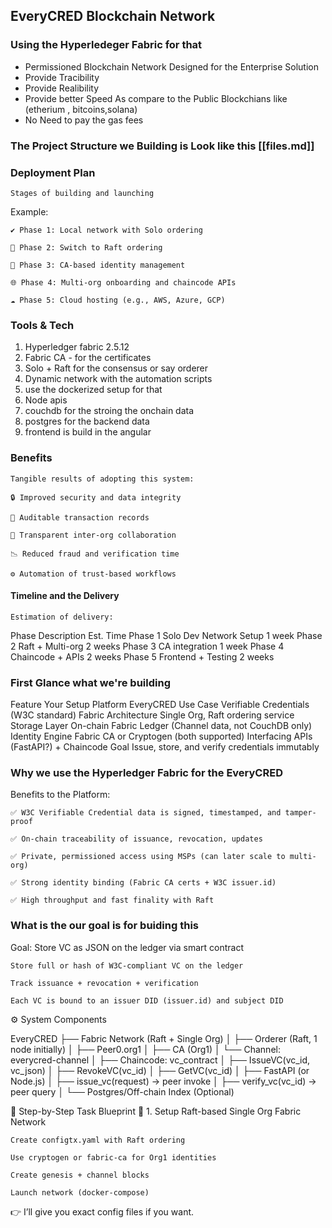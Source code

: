 ## EveryCRED Blockchain Network

### Using the Hyperledeger Fabric for that 
- Permissioned Blockchain Network Designed for the Enterprise Solution 
- Provide Tracibility 
- Provide Realibility 
- Provide better Speed As compare to the Public Blockchians like (etherium , bitcoins,solana)
- No Need to pay the gas fees


### The Project Structure we Building is Look like this [[files.md]]


### Deployment Plan

    Stages of building and launching

Example:

    ✔️ Phase 1: Local network with Solo ordering

    🔁 Phase 2: Switch to Raft ordering

    🔐 Phase 3: CA-based identity management

    🌐 Phase 4: Multi-org onboarding and chaincode APIs

    ☁️ Phase 5: Cloud hosting (e.g., AWS, Azure, GCP)


### Tools & Tech 
1. Hyperledger fabric 2.5.12
2. Fabric CA - for the certificates
3. Solo + Raft for the consensus or say orderer
4. Dynamic network with the automation scripts
5. use the dockerized setup for that
6. Node apis
7. couchdb for the stroing the onchain data
8. postgres for the backend data
9. frontend is build in the angular

###  Benefits

    Tangible results of adopting this system:

    🔒 Improved security and data integrity

    🧾 Auditable transaction records

    🤝 Transparent inter-org collaboration

    📉 Reduced fraud and verification time

    ⚙️ Automation of trust-based workflows

#### Timeline and the Delivery 


    Estimation of delivery:

Phase	Description	Est. Time
Phase 1	Solo Dev Network Setup	1 week
Phase 2	Raft + Multi-org	2 weeks
Phase 3	CA integration	1 week
Phase 4	Chaincode + APIs	2 weeks
Phase 5	Frontend + Testing	2 weeks

### First Glance what we're building

Feature	Your Setup
Platform	EveryCRED
Use Case	Verifiable Credentials (W3C standard)
Fabric Architecture	Single Org, Raft ordering service
Storage Layer	On-chain Fabric Ledger (Channel data, not CouchDB only)
Identity Engine	Fabric CA or Cryptogen (both supported)
Interfacing	APIs (FastAPI?) + Chaincode
Goal	Issue, store, and verify credentials immutably




### Why we use the Hyperledger Fabric for the EveryCRED

Benefits to the Platform:

    ✅ W3C Verifiable Credential data is signed, timestamped, and tamper-proof

    ✅ On-chain traceability of issuance, revocation, updates

    ✅ Private, permissioned access using MSPs (can later scale to multi-org)

    ✅ Strong identity binding (Fabric CA certs + W3C issuer.id)

    ✅ High throughput and fast finality with Raft


### What is the our goal is for buiding this 

Goal: Store VC as JSON on the ledger via smart contract

    Store full or hash of W3C-compliant VC on the ledger

    Track issuance + revocation + verification

    Each VC is bound to an issuer DID (issuer.id) and subject DID

⚙️ System Components

EveryCRED
├── Fabric Network (Raft + Single Org)
│   ├── Orderer (Raft, 1 node initially)
│   ├── Peer0.org1
│   ├── CA (Org1)
│   └── Channel: everycred-channel
│
├── Chaincode: vc_contract
│   ├── IssueVC(vc_id, vc_json)
│   ├── RevokeVC(vc_id)
│   ├── GetVC(vc_id)
│
├── FastAPI (or Node.js)
│   ├── issue_vc(request) → peer invoke
│   ├── verify_vc(vc_id) → peer query
│
└── Postgres/Off-chain Index (Optional)

🔨 Step-by-Step Task Blueprint
🔧 1. Setup Raft-based Single Org Fabric Network

    Create configtx.yaml with Raft ordering

    Use cryptogen or fabric-ca for Org1 identities

    Create genesis + channel blocks

    Launch network (docker-compose)

👉 I’ll give you exact config files if you want.
